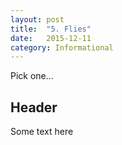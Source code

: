 ```yaml
---
layout: post
title:  "5. Flies"
date:   2015-12-11
category: Informational
---
```


Pick one...

## Header

Some text here